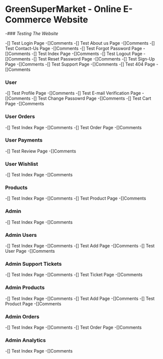 # GreenSuperMarket - Online E-Commerce Website

-### *Testing The Website*

-[] Test Login Page
    -[]Comments
-[] Test About us Page
    -[]Comments
-[] Test Contact-Us Page
    -[]Comments
-[] Test Forgot Password Page
    -[]Comments
-[] Test Index Page
    -[]Comments
-[] Test Logout Page
    -[]Comments
-[] Test Reset Password Page
    -[]Comments
-[] Test Sign-Up Page
    -[]Comments
-[] Test Support Page
    -[]Comments
-[] Test 404 Page
    -[]Comments

### User
-[] Test Profile Page
    -[]Comments
-[] Test E-mail Verification Page
    -[]Comments
-[] Test Change Passowrd Page
    -[]Comments
-[] Test Cart Page
    -[]Comments

### User Orders
-[] Test Index Page
    -[]Comments
-[] Test Order Page
    -[]Comments

### User Payments
-[] Test Review Page
    -[]Comments

### User Wishlist
-[] Test Index Page
    -[]Comments

### Products
-[] Test Index Page
    -[]Comments
-[] Test Product Page
    -[]Comments

### Admin
-[] Test Index Page
    -[]Comments

### Admin Users
-[] Test Index Page
    -[]Comments
-[] Test Add Page
    -[]Comments
-[] Test User Page
    -[]Comments

### Admin Support Tickets
-[] Test Index Page
    -[]Comments
-[] Test Ticket Page
    -[]Comments

### Admin Products
-[] Test Index Page
    -[]Comments
-[] Test Add Page
    -[]Comments
-[] Test Product Page
    -[]Comments

### Admin Orders
-[] Test Index Page
    -[]Comments
-[] Test Order Page
    -[]Comments

### Admin Analytics
-[] Test Index Page
    -[]Comments
